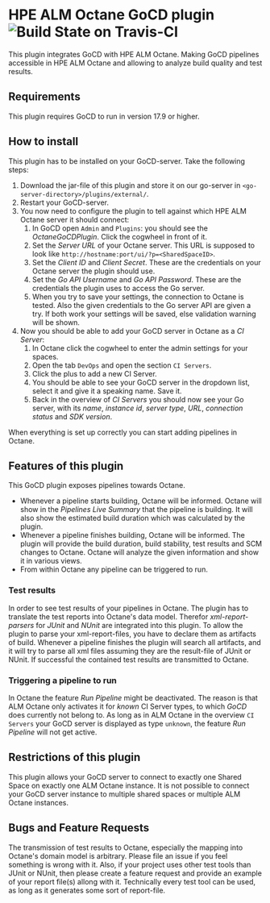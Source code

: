 # HPE ALM Octane GoCD plugin ![Build State on Travis-CI](https://travis-ci.org/Haufe-Lexware/octane-gocd-plugin.svg?branch=master)
This plugin integrates GoCD with HPE ALM Octane. Making GoCD pipelines accessible in HPE ALM Octane and allowing to
analyze build quality and test results.

## Requirements
This plugin requires GoCD to run in version 17.9 or higher.

## How to install
This plugin has to be installed on your GoCD-server. Take the following steps:
1. Download the jar-file of this plugin and store it on our go-server in `<go-server-directory>/plugins/external/`.
2. Restart your GoCD-server.
3. You now need to configure the plugin to tell against which HPE ALM Octane server it should connect:
    1. In GoCD open `Admin` and `Plugins`: you should see the *OctaneGoCDPlugin*. Click the cogwheel in front of it.
    2. Set the *Server URL* of your Octane server. This URL is supposed to look like
       `http://hostname:port/ui/?p=<SharedSpaceID>`.
    3. Set the *Client ID* and *Client Secret*. These are the credentials on your Octane server the plugin should use.
    4. Set the *Go API Username* and *Go API Password*. These are the credentials the plugin uses to access the Go server.
    5. When you try to save your settings, the connection to Octane is tested. Also the given credentials to the Go server
	   API are given a try. If both work your settings will be saved, else validation warning will be shown.
4. Now you should be able to add your GoCD server in Octane as a *CI Server*:
    1. In Octane click the cogwheel to enter the admin settings for your spaces.
    2. Open the tab `DevOps` and open the section `CI Servers`.
    3. Click the plus to add a new CI Server.
    4. You should be able to see your GoCD server in the dropdown list, select it and give it a speaking name. Save it.
    5. Back in the overview of *CI Servers* you should now see your Go server, with its *name*, *instance id*, *server type*,
       *URL*, *connection status* and *SDK version*.

When everything is set up correctly you can start adding pipelines in Octane.

## Features of this plugin
This GoCD plugin exposes pipelines towards Octane.
 * Whenever a pipeline starts building, Octane will be informed. Octane will show in the *Pipelines Live Summary* that
   the pipeline is building. It will also show the estimated build duration which was calculated by the plugin.
 * Whenever a pipeline finishes building, Octane will be informed. The plugin will provide the build duration, build
   stability, test results and SCM changes to Octane. Octane will analyze the given information and show it in various
   views.
 * From within Octane any pipeline can be triggered to run.

### Test results
In order to see test results of your pipelines in Octane. The plugin has to translate the test reports into Octane's
data model. Therefor *xml-report-parsers* for *JUnit* and *NUnit* are integrated into this plugin. To allow the
plugin to parse your xml-report-files, you have to declare them as artifacts of build. Whenever a pipeline finishes the
plugin will search all artifacts, and it will try to parse all xml files assuming they are the result-file of
JUnit or NUnit. If successful the contained test results are transmitted to Octane.

### Triggering a pipeline to run
In Octane the feature *Run Pipeline* might be deactivated. The reason is that ALM Octane only activates it for *known*
CI Server types, to which *GoCD* does currently not belong to. As long as in ALM Octane in the overview `CI Servers`
your GoCD server is displayed as type `unknown`, the feature *Run Pipeline* will not get active.

## Restrictions of this plugin
This plugin allows your GoCD server to connect to exactly one Shared Space on exactly one ALM Octane instance. It is
not possible to connect your GoCD server instance to multiple shared spaces or multiple ALM Octane instances.

## Bugs and Feature Requests
The transmission of test results to Octane, especially the mapping into Octane's domain model is arbitrary. Please file
an issue if you feel something is wrong with it. Also, if your project uses other test tools than JUnit or NUnit, then
please create a feature request and provide an example of your report file(s) allong with it. Technically every test tool
can be used, as long as it generates some sort of report-file.
